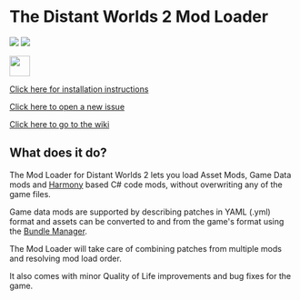 # The Distant Worlds 2 Mod Loader

[<img src="https://img.shields.io/github/workflow/status/DW2MC/DW2ModLoader/Integration">][1]
[<img src="https://img.shields.io/github/v/release/DW2MC/DW2ModLoader">][2]

[<img src="https://img.shields.io/github/downloads/DW2MC/DW2ModLoader/total?label=%E2%A4%93Download" height="36px" />][2]

[Click here for installation instructions][3]

[Click here to open a new issue][4]

[Click here to go to the wiki][5]

## What does it do?

The Mod Loader for Distant Worlds 2 lets you load Asset Mods, Game Data mods and [Harmony](https://github.com/pardeike/Harmony/) based C# code mods, 
without overwriting any of the game files.

Game data mods are supported by describing patches in YAML (.yml) format and assets can be converted to and from the game's format using the [Bundle Manager][6].

The Mod Loader will take care of combining patches from multiple mods and resolving mod load order.

It also comes with minor Quality of Life improvements and bug fixes for the game.

 [1]:https://github.com/DW2MC/DW2ModLoader/actions
 [2]:https://github.com/DW2MC/DW2ModLoader/releases/latest/
 [3]:https://github.com/DW2MC/DW2ModLoader/wiki/Installation-and-Usage
 [4]:https://github.com/DW2MC/DW2ModLoader/issues/new
 [5]:https://github.com/DW2MC/DW2ModLoader/wiki
 [6]:https://github.com/DW2MC/DistantWorlds2.BundleManager
